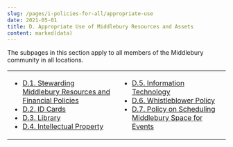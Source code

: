 ```yaml
---
slug: /pages/i-policies-for-all/appropriate-use
date: 2021-05-01
title: D. Appropriate Use of Middlebury Resources and Assets
content: marked(data)
---
```


The subpages in this section apply to all members of the Middlebury community in all locations.

<table>

<tbody>

<tr valign="top">

<td>

- [D.1\. Stewarding Middlebury Resources and Financial Policies](/pages/i-policies-for-all/appropriate-use/steward-resources)
- [D.2\. ID Cards](/pages/i-policies-for-all/appropriate-use/id-cards)
- [D.3\. Library](/pages/i-policies-for-all/appropriate-use/library-resources)
- [D.4\. Intellectual Property](/pages/i-policies-for-all/appropriate-use/intell-property)

</td>

<td>

- [D.5\. Information Technology](/pages/i-policies-for-all/appropriate-use/info-tech)
- [D.6\. Whistleblower Policy](/pages/i-policies-for-all/appropriate-use/d-6-whistleblower-policy)
- [D.7\. Policy on Scheduling Middlebury Space for Events](/pages/i-policies-for-all/appropriate-use/d-7-policy-on-scheduling-middlebury-space-for-events)

</td>

</tr>

</tbody>

</table>

